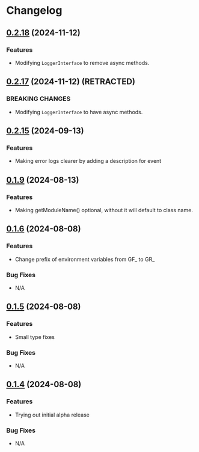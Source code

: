 # Changelog

## [0.2.18](https://github.com/ralphv/gallifrey-rules/compare/v0.1.8...v0.1.9) (2024-11-12)

### Features

* Modifying `LoggerInterface` to remove async methods.

## [0.2.17](https://github.com/ralphv/gallifrey-rules/compare/v0.1.8...v0.1.9) (2024-11-12) (RETRACTED)

### BREAKING CHANGES

* Modifying `LoggerInterface` to have async methods.

## [0.2.15](https://github.com/ralphv/gallifrey-rules/compare/v0.1.8...v0.1.9) (2024-09-13)

### Features

* Making error logs clearer by adding a description for event

## [0.1.9](https://github.com/ralphv/gallifrey-rules/compare/v0.1.8...v0.1.9) (2024-08-13)

### Features

* Making getModuleName() optional, without it will default to class name.

## [0.1.6](https://github.com/ralphv/gallifrey-rules/compare/v0.1.5...v0.1.6) (2024-08-08)

### Features

* Change prefix of environment variables from GF_ to GR_

### Bug Fixes

* N/A

## [0.1.5](https://github.com/ralphv/gallifrey-rules/compare/v0.1.4...v0.1.5) (2024-08-08)

### Features

* Small type fixes

### Bug Fixes

* N/A

## [0.1.4](https://github.com/ralphv/gallifrey-rules/compare/v0.1.3...v0.1.4) (2024-08-08)

### Features

* Trying out initial alpha release

### Bug Fixes
 
* N/A

